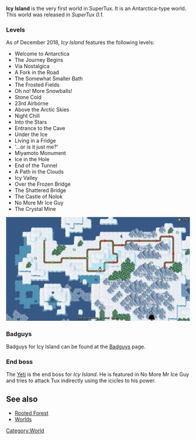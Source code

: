 **Icy Island** is the very first world in SuperTux. It is an Antarctica-type world. This world was released in _SuperTux 0.1_.

### Levels
As of December 2018, *Icy Island* features the following levels:

* Welcome to Antarctica
* The Journey Begins
* Via Nostalgica
* A Fork in the Road
* The Somewhat Smaller Bath
* The Frosted Fields
* Oh no! More Snowballs!
* Stone Cold
* 23rd Airborne
* Above the Arctic Skies
* Night Chill
* Into the Stars
* Entrance to the Cave
* Under the Ice
* Living in a Fridge
* '...or is it just me?'
* Miyamoto Monument
* Ice in the Hole
* End of the Tunnel
* A Path in the Clouds
* Icy Valley
* Over the Frozen Bridge
* The Shattered Bridge
* The Castle of Nolok
* No More Mr Ice Guy
* The Crystal Mine

![The Icy Island worldmap in version 0.6.2](images/icy_island_0_6_2.png "The Icy Island worldmap in version 0.6.2")

### Badguys

Badguys for Icy Island can be found at the [Badguys](Icy-Badguys.md) page.

### End boss
The [Yeti](Bosses.md) is the end boss for *Icy Island*. He is featured in No More Mr Ice Guy and tries to attack Tux indirectly using the icicles to his power.

See also
--------

-   [Rooted Forest](Rooted-Forest.md)
-   [Worlds](Worlds.md)

<Category:World>
